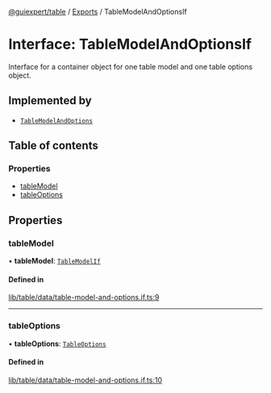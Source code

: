 [@guiexpert/table](../README.md) / [Exports](../modules.md) / TableModelAndOptionsIf

# Interface: TableModelAndOptionsIf

Interface for a container object for one table model and one table options object.

## Implemented by

- [`TableModelAndOptions`](../classes/TableModelAndOptions.md)

## Table of contents

### Properties

- [tableModel](TableModelAndOptionsIf.md#tablemodel)
- [tableOptions](TableModelAndOptionsIf.md#tableoptions)

## Properties

### tableModel

• **tableModel**: [`TableModelIf`](TableModelIf.md)

#### Defined in

[lib/table/data/table-model-and-options.if.ts:9](https://github.com/guiexperttable/ge-table/blob/65066c0/libs/table/src/lib/table/data/table-model-and-options.if.ts#L9)

___

### tableOptions

• **tableOptions**: [`TableOptions`](../classes/TableOptions.md)

#### Defined in

[lib/table/data/table-model-and-options.if.ts:10](https://github.com/guiexperttable/ge-table/blob/65066c0/libs/table/src/lib/table/data/table-model-and-options.if.ts#L10)
